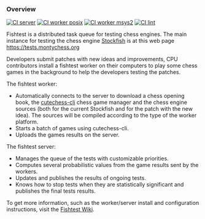 ### Overview
[![CI server](https://github.com/official-stockfish/fishtest/actions/workflows/server.yaml/badge.svg)](https://github.com/official-stockfish/fishtest/actions/workflows/server.yaml) [![CI worker posix](https://github.com/official-stockfish/fishtest/actions/workflows/worker_posix.yaml/badge.svg)](https://github.com/official-stockfish/fishtest/actions/workflows/worker_posix.yaml) [![CI worker msys2](https://github.com/official-stockfish/fishtest/actions/workflows/worker_msys2.yaml/badge.svg)](https://github.com/official-stockfish/fishtest/actions/workflows/worker_msys2.yaml) [![CI lint](https://github.com/official-stockfish/fishtest/actions/workflows/lint.yaml/badge.svg)](https://github.com/official-stockfish/fishtest/actions/workflows/lint.yaml)

Fishtest is a distributed task queue for testing chess engines. The main instance
for testing the chess engine [Stockfish](https://github.com/official-stockfish/Stockfish) is at this web page https://tests.montychess.org

Developers submit patches with new ideas and improvements, CPU contributors install a fishtest worker on their computers to play some chess games in the background to help the developers testing the patches.

The fishtest worker:
- Automatically connects to the server to download a chess opening book, the [cutechess-cli](https://github.com/cutechess/cutechess) chess game manager and the chess engine sources (both for the current Stockfish and for the patch with the new idea). The sources will be compiled according to the type of the worker platform.
- Starts a batch of games using cutechess-cli.
- Uploads the games results on the server.

The fishtest server:
- Manages the queue of the tests with customizable priorities.
- Computes several probabilistic values from the game results sent by the workers.
- Updates and publishes the results of ongoing tests.
- Knows how to stop tests when they are statistically significant and publishes the final tests results.

To get more information, such as the worker/server install and configuration instructions, visit the [Fishtest Wiki](https://github.com/official-stockfish/fishtest/wiki).
